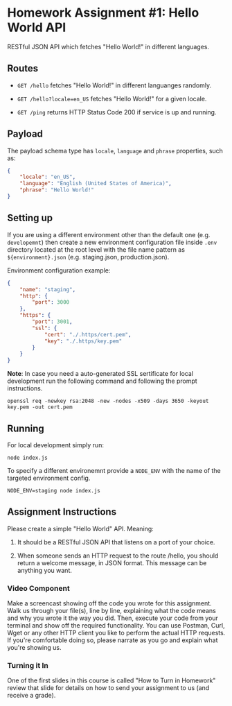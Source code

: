 # Homework Assignment #1: Hello World API

RESTful JSON API which fetches "Hello World!" in different languages.

## Routes

* `GET /hello` fetches "Hello World!" in different languanges randomly.

* `GET /hello?locale=en_US` fetches "Hello World!" for a given locale.

* `GET /ping` returns HTTP Status Code 200 if service is up and running.

## Payload

The payload schema type has `locale`, `language` and `phrase` properties, such as:
```json
{
    "locale": "en_US",
    "language": "English (United States of America)",
    "phrase": "Hello World!"
}
```

## Setting up

If you are using a different environment other than the default one (e.g. `developemnt`) then create a new environment configuration file inside `.env` directory located at the root level with the file name pattern as `${environment}.json` (e.g. staging.json, production.json).

Environment configuration example:

```json
{
    "name": "staging",
    "http": {
        "port": 3000
    },
    "https": {
        "port": 3001,
        "ssl": {
            "cert": "./.https/cert.pem",
            "key": "./.https/key.pem"
        }
    }
}
```

**Note**: In case you need a auto-generated SSL sertificate for local development run the following command and following the prompt instructions.

```
openssl req -newkey rsa:2048 -new -nodes -x509 -days 3650 -keyout key.pem -out cert.pem
```

## Running

For local development simply run:

```
node index.js
```

To specify a different environemnt provide a `NODE_ENV` with the name of the targeted environment config.

```
NODE_ENV=staging node index.js
```

## Assignment Instructions

Please create a simple "Hello World" API. Meaning:

1. It should be a RESTful JSON API that listens on a port of your choice. 

2. When someone sends an HTTP request to the route /hello, you should return a welcome message, in JSON format. This message can be anything you want.

### Video Component

Make a screencast showing off the code you wrote for this assignment. Walk us through your file(s), line by line, explaining what the code means and why you wrote it the way you did. Then, execute your code from your terminal and show off the required functionality. You can use Postman, Curl, Wget or any other HTTP client you like to perform the actual HTTP requests. If you're comfortable doing so, please narrate as you go and explain what you're showing us.

### Turning it In

One of the first slides in this course is called "How to Turn in Homework" review that slide for details on how to send your assignment to us (and receive a grade).